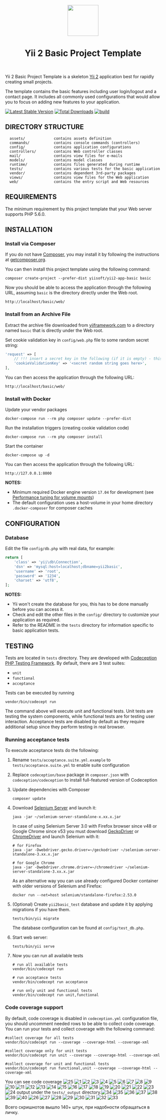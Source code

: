 <p align="center">
    <a href="https://github.com/yiisoft" target="_blank">
        <img src="https://avatars0.githubusercontent.com/u/993323" height="100px">
    </a>
    <h1 align="center">Yii 2 Basic Project Template</h1>
    <br>
</p>

Yii 2 Basic Project Template is a skeleton [Yii 2](http://www.yiiframework.com/) application best for
rapidly creating small projects.

The template contains the basic features including user login/logout and a contact page.
It includes all commonly used configurations that would allow you to focus on adding new
features to your application.

[![Latest Stable Version](https://img.shields.io/packagist/v/yiisoft/yii2-app-basic.svg)](https://packagist.org/packages/yiisoft/yii2-app-basic)
[![Total Downloads](https://img.shields.io/packagist/dt/yiisoft/yii2-app-basic.svg)](https://packagist.org/packages/yiisoft/yii2-app-basic)
[![build](https://github.com/yiisoft/yii2-app-basic/workflows/build/badge.svg)](https://github.com/yiisoft/yii2-app-basic/actions?query=workflow%3Abuild)

DIRECTORY STRUCTURE
-------------------

      assets/             contains assets definition
      commands/           contains console commands (controllers)
      config/             contains application configurations
      controllers/        contains Web controller classes
      mail/               contains view files for e-mails
      models/             contains model classes
      runtime/            contains files generated during runtime
      tests/              contains various tests for the basic application
      vendor/             contains dependent 3rd-party packages
      views/              contains view files for the Web application
      web/                contains the entry script and Web resources



REQUIREMENTS
------------

The minimum requirement by this project template that your Web server supports PHP 5.6.0.


INSTALLATION
------------

### Install via Composer

If you do not have [Composer](http://getcomposer.org/), you may install it by following the instructions
at [getcomposer.org](http://getcomposer.org/doc/00-intro.md#installation-nix).

You can then install this project template using the following command:

~~~
composer create-project --prefer-dist yiisoft/yii2-app-basic basic
~~~

Now you should be able to access the application through the following URL, assuming `basic` is the directory
directly under the Web root.

~~~
http://localhost/basic/web/
~~~

### Install from an Archive File

Extract the archive file downloaded from [yiiframework.com](http://www.yiiframework.com/download/) to
a directory named `basic` that is directly under the Web root.

Set cookie validation key in `config/web.php` file to some random secret string:

```php
'request' => [
    // !!! insert a secret key in the following (if it is empty) - this is required by cookie validation
    'cookieValidationKey' => '<secret random string goes here>',
],
```

You can then access the application through the following URL:

~~~
http://localhost/basic/web/
~~~


### Install with Docker

Update your vendor packages

    docker-compose run --rm php composer update --prefer-dist
    
Run the installation triggers (creating cookie validation code)

    docker-compose run --rm php composer install    
    
Start the container

    docker-compose up -d
    
You can then access the application through the following URL:

    http://127.0.0.1:8000

**NOTES:** 
- Minimum required Docker engine version `17.04` for development (see [Performance tuning for volume mounts](https://docs.docker.com/docker-for-mac/osxfs-caching/))
- The default configuration uses a host-volume in your home directory `.docker-composer` for composer caches


CONFIGURATION
-------------

### Database

Edit the file `config/db.php` with real data, for example:

```php
return [
    'class' => 'yii\db\Connection',
    'dsn' => 'mysql:host=localhost;dbname=yii2basic',
    'username' => 'root',
    'password' => '1234',
    'charset' => 'utf8',
];
```

**NOTES:**
- Yii won't create the database for you, this has to be done manually before you can access it.
- Check and edit the other files in the `config/` directory to customize your application as required.
- Refer to the README in the `tests` directory for information specific to basic application tests.


TESTING
-------

Tests are located in `tests` directory. They are developed with [Codeception PHP Testing Framework](http://codeception.com/).
By default, there are 3 test suites:

- `unit`
- `functional`
- `acceptance`

Tests can be executed by running

```
vendor/bin/codecept run
```

The command above will execute unit and functional tests. Unit tests are testing the system components, while functional
tests are for testing user interaction. Acceptance tests are disabled by default as they require additional setup since
they perform testing in real browser. 


### Running  acceptance tests

To execute acceptance tests do the following:  

1. Rename `tests/acceptance.suite.yml.example` to `tests/acceptance.suite.yml` to enable suite configuration

2. Replace `codeception/base` package in `composer.json` with `codeception/codeception` to install full-featured
   version of Codeception

3. Update dependencies with Composer 

    ```
    composer update  
    ```

4. Download [Selenium Server](http://www.seleniumhq.org/download/) and launch it:

    ```
    java -jar ~/selenium-server-standalone-x.xx.x.jar
    ```

    In case of using Selenium Server 3.0 with Firefox browser since v48 or Google Chrome since v53 you must download [GeckoDriver](https://github.com/mozilla/geckodriver/releases) or [ChromeDriver](https://sites.google.com/a/chromium.org/chromedriver/downloads) and launch Selenium with it:

    ```
    # for Firefox
    java -jar -Dwebdriver.gecko.driver=~/geckodriver ~/selenium-server-standalone-3.xx.x.jar
    
    # for Google Chrome
    java -jar -Dwebdriver.chrome.driver=~/chromedriver ~/selenium-server-standalone-3.xx.x.jar
    ``` 
    
    As an alternative way you can use already configured Docker container with older versions of Selenium and Firefox:
    
    ```
    docker run --net=host selenium/standalone-firefox:2.53.0
    ```

5. (Optional) Create `yii2basic_test` database and update it by applying migrations if you have them.

   ```
   tests/bin/yii migrate
   ```

   The database configuration can be found at `config/test_db.php`.


6. Start web server:

    ```
    tests/bin/yii serve
    ```

7. Now you can run all available tests

   ```
   # run all available tests
   vendor/bin/codecept run

   # run acceptance tests
   vendor/bin/codecept run acceptance

   # run only unit and functional tests
   vendor/bin/codecept run unit,functional
   ```

### Code coverage support

By default, code coverage is disabled in `codeception.yml` configuration file, you should uncomment needed rows to be able
to collect code coverage. You can run your tests and collect coverage with the following command:

```
#collect coverage for all tests
vendor/bin/codecept run --coverage --coverage-html --coverage-xml

#collect coverage only for unit tests
vendor/bin/codecept run unit --coverage --coverage-html --coverage-xml

#collect coverage for unit and functional tests
vendor/bin/codecept run functional,unit --coverage --coverage-html --coverage-xml
```

You can see code coverage ![25](https://user-images.githubusercontent.com/55030527/161861234-3e4b7416-0afb-41a4-9b44-a01401241613.png)
![1](https://user-images.githubusercontent.com/55030527/161861237-6bbe3804-7161-47b0-9e0b-be7e9558dc68.png)
![2](https://user-images.githubusercontent.com/55030527/161861239-ad463a8a-f953-4cbe-a371-b481632bd6ff.png)
![3](https://user-images.githubusercontent.com/55030527/161861240-a6ab73fe-556e-42ab-82a4-6a36199fbaba.png)
![4](https://user-images.githubusercontent.com/55030527/161861241-948fe1f6-b062-4bae-aaa8-1d9fb237fe59.png)
![5](https://user-images.githubusercontent.com/55030527/161861242-f337a074-a604-483c-9312-29757c4a1da1.png)
![6](https://user-images.githubusercontent.com/55030527/161861245-6624ceb2-2b2c-4fda-ba47-09cc5e108010.png)
![7](https://user-images.githubusercontent.com/55030527/161861246-56ef9fdf-f42f-4cfa-9bbd-14bb052eb6db.png)
![8](https://user-images.githubusercontent.com/55030527/161861247-e2a8061d-eaf8-4416-8782-30bffc12cce1.png)
![9](https://user-images.githubusercontent.com/55030527/161861248-2f754c61-b690-4d32-a7f2-441125791679.png)
![10](https://user-images.githubusercontent.com/55030527/161861249-8cc3c084-6c2b-4649-ba88-c769fe9204ce.png)
![11](https://user-images.githubusercontent.com/55030527/161861251-1940c1da-039f-4588-82be-241ce59433f8.png)
![12](https://user-images.githubusercontent.com/55030527/161861256-1e6683e5-6340-4308-a68f-5d945b547d7c.png)
![13](https://user-images.githubusercontent.com/55030527/161861258-ce361913-ef9a-48c8-ac0c-c33cde932099.png)
![14](https://user-images.githubusercontent.com/55030527/161861260-1e32c34e-75a3-4dbb-8bbd-d8b725a49e0c.png)
![15](https://user-images.githubusercontent.com/55030527/161861261-acd9770a-fceb-41c8-b9d3-7d8e6b83ef07.png)
![16](https://user-images.githubusercontent.com/55030527/161861265-39498a12-5ec5-4158-950f-a729cd213f88.png)
![17](https://user-images.githubusercontent.com/55030527/161861266-679e8da2-2c5c-4648-9ff4-b74b6b0c4c04.png)
![18](https://user-images.githubusercontent.com/55030527/161861268-4437b227-6eea-48b1-884b-32745932a96b.png)
![19](https://user-images.githubusercontent.com/55030527/161861269-bb82faf8-8d25-4ac8-bc67-0dc653254118.png)
![20](https://user-images.githubusercontent.com/55030527/161861271-045a7b4c-1455-45aa-aaf2-3b6e6852e527.png)
![21](https://user-images.githubusercontent.com/55030527/161861272-b9d0c29b-5de4-4463-a506-4187bf31796e.png)
![22](https://user-images.githubusercontent.com/55030527/161861274-4636c332-c975-4a3b-ad2f-a052c77a0be7.png)
![23](https://user-images.githubusercontent.com/55030527/161861275-b49a2e4f-1f2b-4733-8eb7-fe2c9b89c97d.png)
![24](https://user-images.githubusercontent.com/55030527/161861277-3c0402bc-6b38-425c-ae68-d3aba5432815.png)
output under the `tests/_output` directory.![34](https://user-images.githubusercontent.com/55030527/161966268-648dd711-f15e-4255-aad0-9cfaa9c13d31.png)
![35](https://user-images.githubusercontent.com/55030527/161966271-59ed753d-76a9-4f5c-837d-baf4246da86f.png)
![36](https://user-images.githubusercontent.com/55030527/161966276-5d43ded1-d127-4bd3-a0b3-c662a9758a7b.png)
![37](https://user-images.githubusercontent.com/55030527/161966279-25017deb-2667-41d4-a009-b337c4971ff5.png)
![38](https://user-images.githubusercontent.com/55030527/161966281-f54774c1-0f64-4d19-810e-699f4e521140.png)
![39](https://user-images.githubusercontent.com/55030527/161966282-b85f4c9b-2a9c-4665-8478-f047b7268c1e.png)
![40](https://user-images.githubusercontent.com/55030527/161966283-8c28ae93-ec23-4425-ae2d-1bcae52cbfa1.png)
![26](https://user-images.githubusercontent.com/55030527/161966285-debd8a89-e8b8-4486-bbd6-38527ce02945.png)
![27](https://user-images.githubusercontent.com/55030527/161966286-00b9e88f-50cc-495b-95ef-a1778d7155cf.png)
![28](https://user-images.githubusercontent.com/55030527/161966288-f421b764-2c2f-4665-8df5-d284c98afb1c.png)
![29](https://user-images.githubusercontent.com/55030527/161966289-2de7f99f-8bd9-46f4-ab73-fa81befd2425.png)
![30](https://user-images.githubusercontent.com/55030527/161966291-bad2deca-237c-49a7-9757-5af5fa0861a1.png)
![31](https://user-images.githubusercontent.com/55030527/161966294-8eaca550-bbb4-4d41-9c2f-6f05b539fa49.png)
![32](https://user-images.githubusercontent.com/55030527/161966296-723010f8-bd24-4a86-9ee7-69cf856dda16.png)
![33](https://user-images.githubusercontent.com/55030527/161966298-2c094958-69e4-44e6-8f42-9933a1c6e503.png)

Всего скришнотов вышло 140+ штук, при надобности обращаться в личку.
